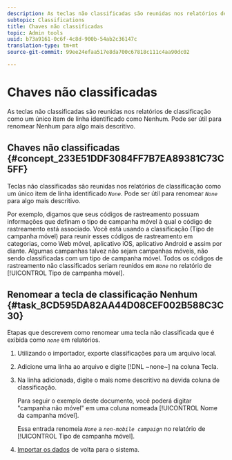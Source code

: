 ```yaml
---
description: As teclas não classificadas são reunidas nos relatórios de classificação como um único item de linha identificado como Nenhum. Pode ser útil para renomear Nenhum para algo mais descritivo.
subtopic: Classifications
title: Chaves não classificadas
topic: Admin tools
uuid: b73a9161-0c6f-4c8d-900b-54ab2c36147c
translation-type: tm+mt
source-git-commit: 99ee24efaa517e8da700c67818c111c4aa90dc02

---
```



# Chaves não classificadas

As teclas não classificadas são reunidas nos relatórios de classificação como um único item de linha identificado como Nenhum. Pode ser útil para renomear Nenhum para algo mais descritivo.

## Chaves não classificadas {#concept_233E51DDF3084FF7B7EA89381C73C5FF}

Teclas não classificadas são reunidas nos relatórios de classificação como um único item de linha identificado *`None`*. Pode ser útil para renomear *`None`* para algo mais descritivo.

Por exemplo, digamos que seus códigos de rastreamento possuam informações que definam o tipo de campanha móvel à qual o código de rastreamento está associado. Você está usando a classificação (Tipo de campanha móvel) para reunir esses códigos de rastreamento em categorias, como Web móvel, aplicativo iOS, aplicativo Android e assim por diante. Algumas campanhas talvez não sejam campanhas móveis, não sendo classificadas com um tipo de campanha móvel. Todos os códigos de rastreamento não classificados seriam reunidos em *`None`* no relatório de [!UICONTROL Tipo de campanha móvel].

## Renomear a tecla de classificação Nenhum {#task_8CD595DA82AA44D08CEF002B588C3C30}

<!-- 

t_rename_classification_none.xml

 -->

Etapas que descrevem como renomear uma tecla não classificada que é exibida como *`none`* em relatórios.

1. Utilizando o importador, exporte classificações para um arquivo local.
1. Adicione uma linha ao arquivo e digite [!DNL ~none~] na coluna Tecla.
1. Na linha adicionada, digite o mais nome descritivo na devida coluna de classificação. 

   Para seguir o exemplo deste documento, você poderá digitar "campanha não móvel" em uma coluna nomeada [!UICONTROL Nome da campanha móvel].

   Essa entrada renomeia *`None`* a *`non-mobile campaign`* no relatório de [!UICONTROL Tipo de campanha móvel].
1. [Importar os dados](/help/components/c-classifications2/c-classifications-importer/import-file.md) de volta para o sistema.
